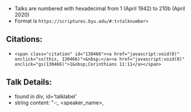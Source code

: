- Talks are numbered with hexadecimal from 1 (April 1942) to 210b (April 2020)
- Format is `https://scriptures.byu.edu/#:t<talknumber>`

## Citations:
- `<span class="citation" id="130466"><a href="javascript:void(0)" onclick="sx(this, 130466)">&nbsp;</a><a href="javascript:void(0)" onclick="gs(130466)">1&nbsp;Corinthians 11:11</a></span>`


## Talk Details:
- found in div, id='talklabel'
- string content: "<year>-<month-initial>:<talknumber>, <speaker_name>, <title>"
`<div id="talklabel" class="visiblelabel"><a href="javascript:void(0);" onclick="getConf('2015', 'A');">2015–A</a>:14, Bonnie L. Oscarson, Defenders of the Family Proclamation</div>`


```
import requests
r = requests.get(url)
with open('text.txt', 'w', encoding='utf-8') as f:
    f.write(r.text)
```

d2e664b: having issues after 0x720 because 0x721 doesn't exist.
- Weirdly, the talk 0x720 is in between 0x631 and 0x632 (1967 October)

https://scriptures.byu.edu/#:t630:g889
https://scriptures.byu.edu/#:t631:g889
https://scriptures.byu.edu/#:t720:g889 (??????)
https://scriptures.byu.edu/#:t632:g889
https://scriptures.byu.edu/#:t633:g889
etc...


- 0x719: https://scriptures.byu.edu/#:t719 is (1970 October)


OCT 1970: 6f7-71f (i.e 1783-1823)
APR 1971: 7d0-7fb (i.e. 2000-2043)

Also, 0x721 



8361 is the last talk that has a id='primary' marker for the main body
(i.e. things are different starting in 2019-A)


## Footnotes
- First instance: talk 3672


## By Scripture:
citation index: https://scriptures.byu.edu/#::fNYNY7267e401 (1919411201)


## By Scripture (full citation):
- citation index: https://scriptures.byu.edu/#::c
- Genesis:        https://scriptures.byu.edu/#::c065
- Genesis 1:      https://scriptures.byu.edu/#::c06501
- Genesis 1:1:    https://scriptures.byu.edu/#::c065011
- Genesis 1:1-2:  https://scriptures.byu.edu/#::c065011c
- Genesis 1:1-3:  https://scriptures.byu.edu/#::c065011d
- Genesis 2:      https://scriptures.byu.edu/#::c06502
- Genesis 2:1 JST https://scriptures.byu.edu/#::c465021
- Genesis 3:1     https://scriptures.byu.edu/#::c065031

OT:
Genesis 065 (101)
Exodus  066 (102)
...
Malachi 08b (139)

NT:
Matthew 08c (140)
...
Revelation 0a6 (166)

BOM
...

AofF: 196 (406)



pattern: "https://scriptures.byu.edu/#::c bbb cc"
listed individually: "https://scriptures.byu.edu/#::fNYNY7267e401 bbb cc "


## Plan for new approach:
- Start: 'https://scriptures.byu.edu/#::fNYNY7267e401'


## Good Refs
- https://scripturetools.net/statistics
